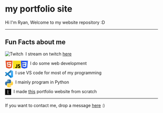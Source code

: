 # my portfolio site

Hi I'm Ryan, Welcome to my website repository :D

---

## Fun Facts about me

<img align="left" alt="Twitch" height="26px" src="https://n9e5v4d8.ssl.hwcdn.net/images/twitch/icon_big.png"/>

&nbsp;&nbsp;I stream on twitch [here](https://www.twitch.tv/RyanPython)

<img align="left" alt="HTML5" height="26px" src="images\html5.webp"/>

<img align="left" alt="JavaScript" height="26px" src="images\javascript.webp" />

<img align="left" alt="CSS3" height="26px" src="images\css3.webp" />

&nbsp;&nbsp;I do some web development

<img align="left" alt="Visual Studio Code" height="26px" src="images\vscode.webp" />

&nbsp;&nbsp;I use VS code for most of my programming

<img align="left" alt="Python" height="26px" src="images\python.webp" />

&nbsp;&nbsp;I mainly program in Python

<img align="left" alt="Portfolio" height="20px" src="images\logo.webp"/>&nbsp;&nbsp;I made [this](https://liyunze-coding.github.io/) portfolio website from scratch

---

If you want to contact me, drop a message [here](https://liyunze-coding.github.io/#Contact) :)
